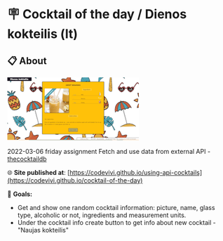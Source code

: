 # 🪧 Cocktail of the day / Dienos kokteilis (lt)

## 📋 About

![alt app screenshot](./assets/screenshot.png)

2022-03-06 friday assignment
Fetch and use data from external API - [thecocktaildb](https://www.thecocktaildb.com/api.php)

🌐 **Site published at**: [https://codevivi.github.io/using-api-cocktails](https://codevivi.github.io/cocktail-of-the-day)

🎯 **Goals:**

- Get and show one random cocktail information: picture, name, glass type, alcoholic or not, ingredients and measurement units.
- Under the cocktail info create button to get info about new cocktail - "Naujas kokteilis"
